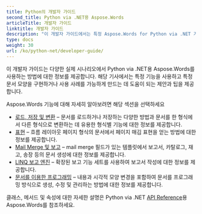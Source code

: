 ```yaml
---
title: Python의 개발자 가이드
second_title: Python via .NET용 Aspose.Words
articleTitle: 개발자 가이드
linktitle: 개발자 가이드
description: "이 개발자 가이드에서는 특정 Aspose.Words for Python via .NET 기능을 사용하고 특정 문서 모양을 구현하거나 사용 사례를 가능하게 만드는 데 도움이 되는 실용적인 시나리오와 팁을 설명합니다."
type: docs
weight: 30
url: /ko/python-net/developer-guide/
---
```


이 개발자 가이드는 다양한 실제 시나리오에서 Python via .NET용 Aspose.Words를 사용하는 방법에 대한 정보를 제공합니다. 해당 기사에서는 특정 기능을 사용하고 특정 문서 모양을 구현하거나 사용 사례를 가능하게 만드는 데 도움이 되는 제안과 팁을 제공합니다.

Aspose.Words 기능에 대해 자세히 알아보려면 해당 섹션을 선택하세요

- [로드, 저장 및 변환](/words/ko/python-net/loading-saving-and-converting/) – 문서를 로드하거나 저장하는 다양한 방법과 문서를 한 형식에서 다른 형식으로 변환하는 데 유용한 형식별 기능에 대한 정보를 제공합니다.
- [표현](/words/ko/python-net/rendering/) – 흐름 레이아웃 페이지 형식의 문서에서 페이지 매김 표현을 얻는 방법에 대한 정보를 제공합니다.
- [Mail Merge 및 보고](https://docs.aspose.com/words/python-net/mail-merge-and-reporting/) – mail merge 필드가 있는 템플릿에서 보고서, 카탈로그, 재고, 송장 등의 문서 생성에 대한 정보를 제공합니다.
- [LINQ 보고 엔진](https://docs.aspose.com/words/python-net/linq-reporting-engine/) – 확장된 보고 기능 세트를 사용하여 보고서 작성에 대한 정보를 제공합니다.
- [문서를 이용한 프로그래밍](/words/ko/python-net/programming-with-documents/) – 내용과 시각적 모양 변경을 포함하여 문서를 프로그래밍 방식으로 생성, 수정 및 관리하는 방법에 대한 정보를 제공합니다.

클래스, 메서드 및 속성에 대한 자세한 설명은 Python via .NET [API Reference](https://reference.aspose.com/words/python-net/)용 Aspose.Words를 참조하세요.
